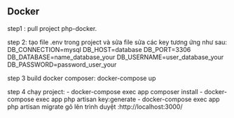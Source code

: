 ## Docker

step1 : pull project php-docker.

step 2: tạo file .env trong project và sửa file sửa các key tương ứng như sau:
DB_CONNECTION=mysql
DB_HOST=database
DB_PORT=3306
DB_DATABASE=name_database_your
DB_USERNAME=user_database_your
DB_PASSWORD=password_user_your

step 3 build docker composer: docker-compose up

step 4 chạy project:
	- docker-compose exec app composer install
	- docker-compose exec app php artisan key:generate
	- docker-compose exec app php artisan migrate
	gõ lên trình duyệt :http://localhost:3000/

